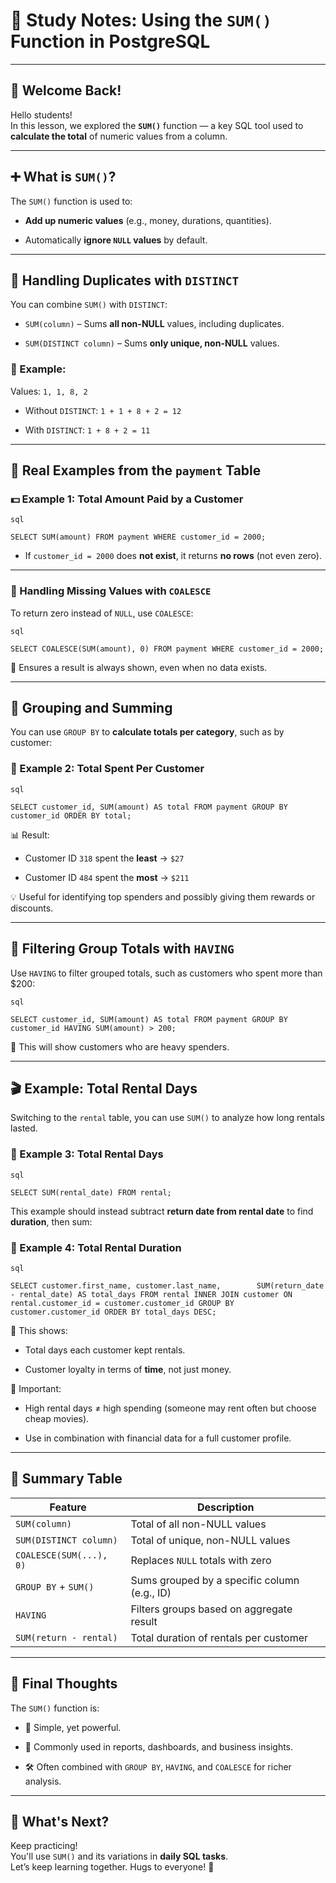 # 📘 Study Notes: Using the `SUM()` Function in PostgreSQL

---

## 👋 Welcome Back!

Hello students!  
In this lesson, we explored the **`SUM()`** function — a key SQL tool used to **calculate the total** of numeric values from a column.

---

## ➕ What is `SUM()`?

The `SUM()` function is used to:

- **Add up numeric values** (e.g., money, durations, quantities).
    
- Automatically **ignore `NULL` values** by default.
    

---

## 🔁 Handling Duplicates with `DISTINCT`

You can combine `SUM()` with `DISTINCT`:

- `SUM(column)` – Sums **all non-NULL** values, including duplicates.
    
- `SUM(DISTINCT column)` – Sums **only unique, non-NULL** values.
    

### 🧮 Example:

Values: `1, 1, 8, 2`

- Without `DISTINCT`: `1 + 1 + 8 + 2 = 12`
    
- With `DISTINCT`: `1 + 8 + 2 = 11`
    

---

## 🧪 Real Examples from the `payment` Table

### 💵 Example 1: Total Amount Paid by a Customer
	
	sql
	
`SELECT SUM(amount) FROM payment WHERE customer_id = 2000;`

- If `customer_id = 2000` does **not exist**, it returns **no rows** (not even zero).
    

---

### 🧯 Handling Missing Values with `COALESCE`

To return zero instead of `NULL`, use `COALESCE`:
	
	sql
	
`SELECT COALESCE(SUM(amount), 0) FROM payment WHERE customer_id = 2000;`

📌 Ensures a result is always shown, even when no data exists.

---

## 👥 Grouping and Summing

You can use `GROUP BY` to **calculate totals per category**, such as by customer:

### 🧾 Example 2: Total Spent Per Customer
	
	sql
	
`SELECT customer_id, SUM(amount) AS total FROM payment GROUP BY customer_id ORDER BY total;`

📊 Result:

- Customer ID `318` spent the **least** → `$27`
    
- Customer ID `484` spent the **most** → `$211`
    

💡 Useful for identifying top spenders and possibly giving them rewards or discounts.

---

## 🎯 Filtering Group Totals with `HAVING`

Use `HAVING` to filter grouped totals, such as customers who spent more than $200:
	
	sql
	
`SELECT customer_id, SUM(amount) AS total FROM payment GROUP BY customer_id HAVING SUM(amount) > 200;`

🎉 This will show customers who are heavy spenders.

---

## 🎬 Example: Total Rental Days

Switching to the `rental` table, you can use `SUM()` to analyze how long rentals lasted.

### 📆 Example 3: Total Rental Days
	
	sql
	
`SELECT SUM(rental_date) FROM rental;`

This example should instead subtract **return date from rental date** to find **duration**, then sum:

### 🔄 Example 4: Total Rental Duration
	
	sql
	
`SELECT customer.first_name, customer.last_name,        SUM(return_date - rental_date) AS total_days FROM rental INNER JOIN customer ON rental.customer_id = customer.customer_id GROUP BY customer.customer_id ORDER BY total_days DESC;`

📌 This shows:

- Total days each customer kept rentals.
    
- Customer loyalty in terms of **time**, not just money.
    

🧠 Important:

- High rental days ≠ high spending (someone may rent often but choose cheap movies).
    
- Use in combination with financial data for a full customer profile.
    

---

## 🧾 Summary Table

|Feature|Description|
|---|---|
|`SUM(column)`|Total of all non-NULL values|
|`SUM(DISTINCT column)`|Total of unique, non-NULL values|
|`COALESCE(SUM(...), 0)`|Replaces `NULL` totals with zero|
|`GROUP BY` + `SUM()`|Sums grouped by a specific column (e.g., ID)|
|`HAVING`|Filters groups based on aggregate result|
|`SUM(return - rental)`|Total duration of rentals per customer|

---

## 💬 Final Thoughts

The `SUM()` function is:

- 🧩 Simple, yet powerful.
    
- 💼 Commonly used in reports, dashboards, and business insights.
    
- 🛠️ Often combined with `GROUP BY`, `HAVING`, and `COALESCE` for richer analysis.
    

---

## 🚀 What's Next?

Keep practicing!  
You'll use `SUM()` and its variations in **daily SQL tasks**.  
Let’s keep learning together. Hugs to everyone! 🤗